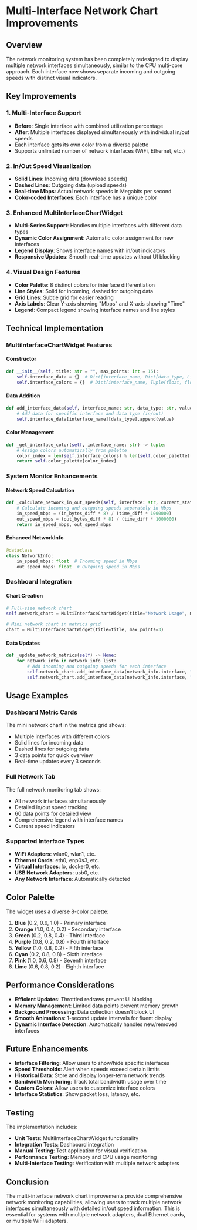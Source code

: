 # Multi-Interface Network Chart Improvements

## Overview

The network monitoring system has been completely redesigned to display multiple network interfaces simultaneously, similar to the CPU multi-core approach. Each interface now shows separate incoming and outgoing speeds with distinct visual indicators.

## Key Improvements

### 1. **Multi-Interface Support**
- **Before**: Single interface with combined utilization percentage
- **After**: Multiple interfaces displayed simultaneously with individual in/out speeds
- Each interface gets its own color from a diverse palette
- Supports unlimited number of network interfaces (WiFi, Ethernet, etc.)

### 2. **In/Out Speed Visualization**
- **Solid Lines**: Incoming data (download speeds)
- **Dashed Lines**: Outgoing data (upload speeds)
- **Real-time Mbps**: Actual network speeds in Megabits per second
- **Color-coded Interfaces**: Each interface has a unique color

### 3. **Enhanced MultiInterfaceChartWidget**
- **Multi-Series Support**: Handles multiple interfaces with different data types
- **Dynamic Color Assignment**: Automatic color assignment for new interfaces
- **Legend Display**: Shows interface names with in/out indicators
- **Responsive Updates**: Smooth real-time updates without UI blocking

### 4. **Visual Design Features**
- **Color Palette**: 8 distinct colors for interface differentiation
- **Line Styles**: Solid for incoming, dashed for outgoing data
- **Grid Lines**: Subtle grid for easier reading
- **Axis Labels**: Clear Y-axis showing "Mbps" and X-axis showing "Time"
- **Legend**: Compact legend showing interface names and line styles

## Technical Implementation

### MultiInterfaceChartWidget Features

#### Constructor
```python
def __init__(self, title: str = "", max_points: int = 15):
    self.interface_data = {}  # Dict[interface_name, Dict[data_type, List[float]]]
    self.interface_colors = {}  # Dict[interface_name, Tuple[float, float, float]]
```

#### Data Addition
```python
def add_interface_data(self, interface_name: str, data_type: str, value: float) -> None:
    # Add data for specific interface and data type (in/out)
    self.interface_data[interface_name][data_type].append(value)
```

#### Color Management
```python
def _get_interface_color(self, interface_name: str) -> tuple:
    # Assign colors automatically from palette
    color_index = len(self.interface_colors) % len(self.color_palette)
    return self.color_palette[color_index]
```

### System Monitor Enhancements

#### Network Speed Calculation
```python
def _calculate_network_in_out_speeds(self, interface: str, current_stats) -> Tuple[float, float]:
    # Calculate incoming and outgoing speeds separately in Mbps
    in_speed_mbps = (in_bytes_diff * 8) / (time_diff * 1000000)
    out_speed_mbps = (out_bytes_diff * 8) / (time_diff * 1000000)
    return in_speed_mbps, out_speed_mbps
```

#### Enhanced NetworkInfo
```python
@dataclass
class NetworkInfo:
    in_speed_mbps: float  # Incoming speed in Mbps
    out_speed_mbps: float  # Outgoing speed in Mbps
```

### Dashboard Integration

#### Chart Creation
```python
# Full-size network chart
self.network_chart = MultiInterfaceChartWidget(title="Network Usage", max_points=60)

# Mini network chart in metrics grid
chart = MultiInterfaceChartWidget(title=title, max_points=3)
```

#### Data Updates
```python
def _update_network_metrics(self) -> None:
    for network_info in network_info_list:
        # Add incoming and outgoing speeds for each interface
        self.network_chart.add_interface_data(network_info.interface, "in", network_info.in_speed_mbps)
        self.network_chart.add_interface_data(network_info.interface, "out", network_info.out_speed_mbps)
```

## Usage Examples

### Dashboard Metric Cards
The mini network chart in the metrics grid shows:
- Multiple interfaces with different colors
- Solid lines for incoming data
- Dashed lines for outgoing data
- 3 data points for quick overview
- Real-time updates every 3 seconds

### Full Network Tab
The full network monitoring tab shows:
- All network interfaces simultaneously
- Detailed in/out speed tracking
- 60 data points for detailed view
- Comprehensive legend with interface names
- Current speed indicators

### Supported Interface Types
- **WiFi Adapters**: wlan0, wlan1, etc.
- **Ethernet Cards**: eth0, enp0s3, etc.
- **Virtual Interfaces**: lo, docker0, etc.
- **USB Network Adapters**: usb0, etc.
- **Any Network Interface**: Automatically detected

## Color Palette

The widget uses a diverse 8-color palette:
1. **Blue** (0.2, 0.6, 1.0) - Primary interface
2. **Orange** (1.0, 0.4, 0.2) - Secondary interface
3. **Green** (0.2, 0.8, 0.4) - Third interface
4. **Purple** (0.8, 0.2, 0.8) - Fourth interface
5. **Yellow** (1.0, 0.8, 0.2) - Fifth interface
6. **Cyan** (0.2, 0.8, 0.8) - Sixth interface
7. **Pink** (1.0, 0.6, 0.8) - Seventh interface
8. **Lime** (0.6, 0.8, 0.2) - Eighth interface

## Performance Considerations

- **Efficient Updates**: Throttled redraws prevent UI blocking
- **Memory Management**: Limited data points prevent memory growth
- **Background Processing**: Data collection doesn't block UI
- **Smooth Animations**: 1-second update intervals for fluent display
- **Dynamic Interface Detection**: Automatically handles new/removed interfaces

## Future Enhancements

- **Interface Filtering**: Allow users to show/hide specific interfaces
- **Speed Thresholds**: Alert when speeds exceed certain limits
- **Historical Data**: Store and display longer-term network trends
- **Bandwidth Monitoring**: Track total bandwidth usage over time
- **Custom Colors**: Allow users to customize interface colors
- **Interface Statistics**: Show packet loss, latency, etc.

## Testing

The implementation includes:
- **Unit Tests**: MultiInterfaceChartWidget functionality
- **Integration Tests**: Dashboard integration
- **Manual Testing**: Test application for visual verification
- **Performance Testing**: Memory and CPU usage monitoring
- **Multi-Interface Testing**: Verification with multiple network adapters

## Conclusion

The multi-interface network chart improvements provide comprehensive network monitoring capabilities, allowing users to track multiple network interfaces simultaneously with detailed in/out speed information. This is essential for systems with multiple network adapters, dual Ethernet cards, or multiple WiFi adapters. 
